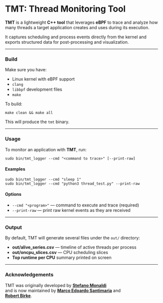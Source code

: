 # TMT: Thread Monitoring Tool

**TMT** is a lightweight **C++ tool** that leverages **eBPF** to trace and analyze how many threads a target application creates and uses during its execution.

It captures scheduling and process events directly from the kernel and exports structured data for post-processing and visualization.

---

### Build

Make sure you have:
- Linux kernel with eBPF support
- `clang`
- `libbpf` development files
- `make`

To build:

    make clean && make all

This will produce the `tmt` binary.

---

### Usage

To monitor an application with **TMT**, run:

    sudo bin/tmt_logger --cmd "<command to trace>" [--print-raw]

#### Examples

    sudo bin/tmt_logger --cmd "sleep 1"
    sudo bin/tmt_logger --cmd "python3 thread_test.py" --print-raw

#### Options
- `--cmd "<program>"` — command to execute and trace (required)
- `--print-raw` — print raw kernel events as they are received

---

### Output

By default, TMT will generate several files under the `out/` directory:

- **out/alive_series.csv** — timeline of active threads per process
- **out/oncpu_slices.csv** — CPU scheduling slices
- **Top runtime per CPU** summary printed on screen

---

### Acknowledgements

TMT was originally developed by [**Stefano Monaldi**](https://www.linkedin.com/in/stefano-monaldi-0a9553296/)  
and is now maintained by [**Marco Edoardo Santimaria**](https://alpha.di.unito.it/marco-santimaria/) and  
[**Robert Birke**](https://alpha.di.unito.it/robert-rene-maria-birke/).
